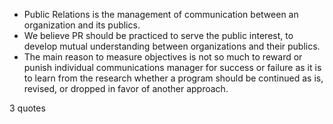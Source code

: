  - Public Relations is the management of communication between an organization and its publics.
 - We believe PR should be practiced to serve the public interest, to develop mutual understanding between organizations and their publics.
 - The main reason to measure objectives is not so much to reward or punish individual communications manager for success or failure as it is to learn from the research whether a program should be continued as is, revised, or dropped in favor of another approach.

3 quotes